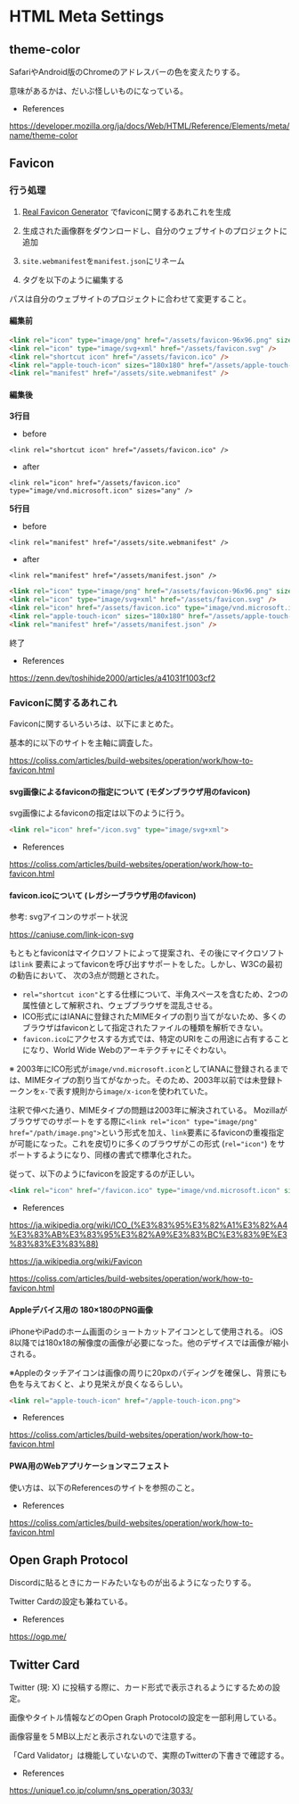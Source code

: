 # HTML Meta Settings

## theme-color

SafariやAndroid版のChromeのアドレスバーの色を変えたりする。

意味があるかは、だいぶ怪しいものになっている。

- References

https://developer.mozilla.org/ja/docs/Web/HTML/Reference/Elements/meta/name/theme-color

## Favicon

### 行う処理

1. [Real Favicon Generator](https://realfavicongenerator.net/) でfaviconに関するあれこれを生成

2. 生成された画像群をダウンロードし、自分のウェブサイトのプロジェクトに追加

3. `site.webmanifest`を`manifest.json`にリネーム

4. タグを以下のように編集する

パスは自分のウェブサイトのプロジェクトに合わせて変更すること。

#### 編集前

```html
<link rel="icon" type="image/png" href="/assets/favicon-96x96.png" sizes="96x96" />
<link rel="icon" type="image/svg+xml" href="/assets/favicon.svg" />
<link rel="shortcut icon" href="/assets/favicon.ico" />
<link rel="apple-touch-icon" sizes="180x180" href="/assets/apple-touch-icon.png" />
<link rel="manifest" href="/assets/site.webmanifest" />
```

#### 編集後

**3行目**

- before

`<link rel="shortcut icon" href="/assets/favicon.ico" />`

- after

`<link rel="icon" href="/assets/favicon.ico" type="image/vnd.microsoft.icon" sizes="any" />`

**5行目**

- before

`<link rel="manifest" href="/assets/site.webmanifest" />`

- after

`<link rel="manifest" href="/assets/manifest.json" />`

```html
<link rel="icon" type="image/png" href="/assets/favicon-96x96.png" sizes="96x96" />
<link rel="icon" type="image/svg+xml" href="/assets/favicon.svg" />
<link rel="icon" href="/assets/favicon.ico" type="image/vnd.microsoft.icon" sizes="any" />
<link rel="apple-touch-icon" sizes="180x180" href="/assets/apple-touch-icon.png" />
<link rel="manifest" href="/assets/manifest.json" />
```

終了

- References

https://zenn.dev/toshihide2000/articles/a41031f1003cf2

### Faviconに関するあれこれ

Faviconに関するいろいろは、以下にまとめた。

基本的に以下のサイトを主軸に調査した。

https://coliss.com/articles/build-websites/operation/work/how-to-favicon.html

#### svg画像によるfaviconの指定について (モダンブラウザ用のfavicon)

svg画像によるfaviconの指定は以下のように行う。

```html
<link rel="icon" href="/icon.svg" type="image/svg+xml">
```

- References

https://coliss.com/articles/build-websites/operation/work/how-to-favicon.html

#### favicon.icoについて (レガシーブラウザ用のfavicon)

参考: svgアイコンのサポート状況

https://caniuse.com/link-icon-svg

もともとfaviconはマイクロソフトによって提案され、その後にマイクロソフトは`link`
要素によってfaviconを呼び出すサポートをした。しかし、W3Cの最初の勧告において、
次の3点が問題とされた。

- `rel="shortcut icon"`とする仕様について、半角スペースを含むため、2つの属性値として解釈され、ウェブブラウザを混乱させる。
- ICO形式にはIANAに登録されたMIMEタイプの割り当てがないため、多くのブラウザはfaviconとして指定されたファイルの種類を解析できない。
- `favicon.ico`にアクセスする方式では、特定のURIをこの用途に占有することになり、World Wide Webのアーキテクチャにそぐわない。

※ 2003年にICO形式が`image/vnd.microsoft.icon`としてIANAに登録されるまでは、MIMEタイプの割り当てがなかった。そのため、2003年以前では未登録トークンを`x-`で表す規則から`image/x-icon`を使われていた。

注釈で伸べた通り、MIMEタイプの問題は2003年に解決されている。
Mozillaがブラウザでのサポートをする際に`<link rel="icon" type="image/png" href="/path/image.png">`という形式を加え、`link`要素にるfaviconの重複指定が可能になった。これを皮切りに多くのブラウザがこの形式 (`rel="icon"`) をサポートするようになり、同様の書式で標準化された。

従って、以下のようにfaviconを設定するのが正しい。

```html
<link rel="icon" href="/favicon.ico" type="image/vnd.microsoft.icon" sizes="any">
```

- References

https://ja.wikipedia.org/wiki/ICO_(%E3%83%95%E3%82%A1%E3%82%A4%E3%83%AB%E3%83%95%E3%82%A9%E3%83%BC%E3%83%9E%E3%83%83%E3%83%88)

https://ja.wikipedia.org/wiki/Favicon

https://coliss.com/articles/build-websites/operation/work/how-to-favicon.html

#### Appleデバイス用の 180×180のPNG画像

iPhoneやiPadのホーム画面のショートカットアイコンとして使用される。
iOS 8以降では180x18の解像度の画像が必要になった。他のデザイスでは画像が縮小される。

※Appleのタッチアイコンは画像の周りに20pxのパディングを確保し、背景にも色を与えておくと、より見栄えが良くなるらしい。

```html
<link rel="apple-touch-icon" href="/apple-touch-icon.png">
```

- References

https://coliss.com/articles/build-websites/operation/work/how-to-favicon.html

#### PWA用のWebアプリケーションマニフェスト

使い方は、以下のReferencesのサイトを参照のこと。

- References

https://coliss.com/articles/build-websites/operation/work/how-to-favicon.html

## Open Graph Protocol

Discordに貼るときにカードみたいなものが出るようになったりする。

Twitter Cardの設定も兼ねている。

- References

https://ogp.me/

## Twitter Card

Twitter (現: X) に投稿する際に、カード形式で表示されるようにするための設定。

画像やタイトル情報などのOpen Graph Protocolの設定を一部利用している。

画像容量を５MB以上だと表示されないので注意する。

「Card Validator」は機能していないので、実際のTwitterの下書きで確認する。

- References

https://unique1.co.jp/column/sns_operation/3033/

